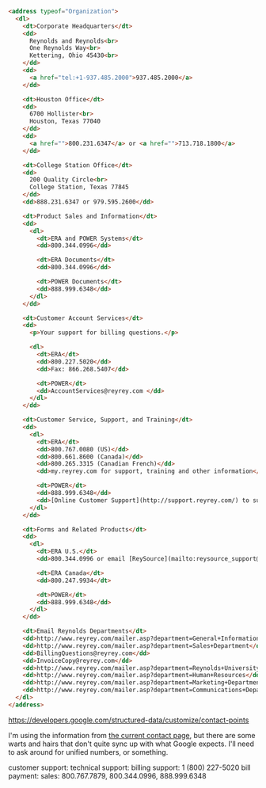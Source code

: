 ```html
<address typeof="Organization">
  <dl>
    <dt>Corporate Headquarters</dt>
    <dd>
      Reynolds and Reynolds<br>
      One Reynolds Way<br>
      Kettering, Ohio 45430<br>
    </dd>
    <dd>
      <a href="tel:+1-937.485.2000">937.485.2000</a>
    </dd>

    <dt>Houston Office</dt>
    <dd>
      6700 Hollister<br>
      Houston, Texas 77040
    </dd>
    <dd>
      <a href="">800.231.6347</a> or <a href="">713.718.1800</a>
    </dd>

    <dt>College Station Office</dt>
    <dd>
      200 Quality Circle<br>
      College Station, Texas 77845
    </dd>
    <dd>888.231.6347 or 979.595.2600</dd>

    <dt>Product Sales and Information</dt>
    <dd>
      <dl>
        <dt>ERA and POWER Systems</dt>
        <dd>800.344.0996</dd>

        <dt>ERA Documents</dt>
        <dd>800.344.0996</dd>

        <dt>POWER Documents</dt>
        <dd>888.999.6348</dd>
      </dl>
    </dd>

    <dt>Customer Account Services</dt>
    <dd>
      <p>Your support for billing questions.</p>

      <dl>
        <dt>ERA</dt>
        <dd>800.227.5020</dd>
        <dd>Fax: 866.268.5407</dd>

        <dt>POWER</dt>
        <dd>AccountServices@reyrey.com </dd>
      </dl>
    </dd>

    <dt>Customer Service, Support, and Training</dt>
    <dd>
      <dl>
        <dt>ERA</dt>
        <dd>800.767.0080 (US)</dd>
        <dd>800.661.8600 (Canada)</dd>
        <dd>800.265.3315 (Canadian French)</dd>
        <dd>my.reyrey.com for support, training and other information</dd>

        <dt>POWER</dt>
        <dd>888.999.6348</dd>
        <dd>[Online Customer Support](http://support.reyrey.com/) to submit questions, report hardware issues and more</dd>
      </dl>
    </dd>

    <dt>Forms and Related Products</dt>
    <dd>
      <dl>
        <dt>ERA U.S.</dt>
        <dd>800.344.0996 or email [ReySource](mailto:reysource_support@reyrey.com)</dd>

        <dt>ERA Canada</dt>
        <dd>800.247.9934</dt>

        <dt>POWER</dt>
        <dd>888.999.6348</dd>
      </dl>
    </dd>

    <dt>Email Reynolds Departments</dt>
    <dd>http://www.reyrey.com/mailer.asp?department=General+Information</dd>
    <dd>http://www.reyrey.com/mailer.asp?department=Sales+Department</dd>
    <dd>BillingQuestions@reyrey.com</dd>
    <dd>InvoiceCopy@reyrey.com</dd>
    <dd>http://www.reyrey.com/mailer.asp?department=Reynolds+University</dd>
    <dd>http://www.reyrey.com/mailer.asp?department=Human+Resources</dd>
    <dd>http://www.reyrey.com/mailer.asp?department=Marketing+Department</dd>
    <dd>http://www.reyrey.com/mailer.asp?department=Communications+Department</dd>
  </dl>
</address>
```

https://developers.google.com/structured-data/customize/contact-points

I'm using the information from [the current contact page](http://www.reyrey.com/contact_us.asp), but there are some warts and hairs that don't quite sync up with what Google expects. I'll need to ask around for unified numbers, or something.

customer support:
technical support:
billing support: 1 (800) 227-5020
bill payment:
sales: 800.767.7879, 800.344.0996, 888.999.6348
